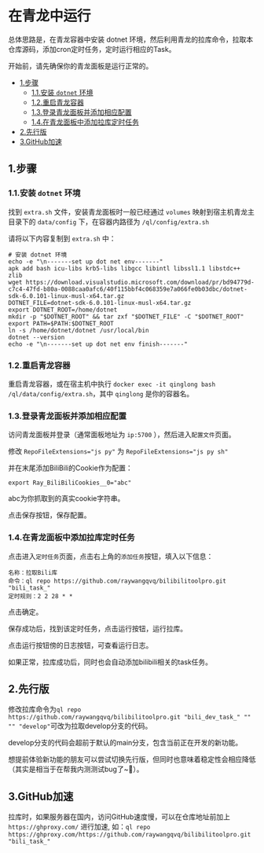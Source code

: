 # 在青龙中运行
总体思路是，在青龙容器中安装 dotnet 环境，然后利用青龙的拉库命令，拉取本仓库源码，添加cron定时任务，定时运行相应的Task。

开始前，请先确保你的青龙面板是运行正常的。

<!-- TOC depthFrom:2 -->

- [1.步骤](#1步骤)
    - [1.1.安装 `dotnet` 环境](#11安装-dotnet-环境)
    - [1.2.重启青龙容器](#12重启青龙容器)
    - [1.3.登录青龙面板并添加相应配置](#13登录青龙面板并添加相应配置)
    - [1.4.在青龙面板中添加拉库定时任务](#14在青龙面板中添加拉库定时任务)
- [2.先行版](#2先行版)
- [3.GitHub加速](#3github加速)

<!-- /TOC -->

## 1.步骤

### 1.1.安装 `dotnet` 环境
找到 `extra.sh` 文件，安装青龙面板时一般已经通过 `volumes` 映射到宿主机青龙主目录下的 `data/config` 下，在容器内路径为 `/ql/config/extra.sh`

请将以下内容复制到 `extra.sh` 中：

```
# 安装 dotnet 环境
echo -e "\n-------set up dot net env-------"
apk add bash icu-libs krb5-libs libgcc libintl libssl1.1 libstdc++ zlib
wget https://download.visualstudio.microsoft.com/download/pr/bd94779d-c7c4-47fd-b80a-0088caa0afc6/40f115bbf4c068359e7a066fe0b03dbc/dotnet-sdk-6.0.101-linux-musl-x64.tar.gz
DOTNET_FILE=dotnet-sdk-6.0.101-linux-musl-x64.tar.gz
export DOTNET_ROOT=/home/dotnet
mkdir -p "$DOTNET_ROOT" && tar zxf "$DOTNET_FILE" -C "$DOTNET_ROOT"
export PATH=$PATH:$DOTNET_ROOT
ln -s /home/dotnet/dotnet /usr/local/bin
dotnet --version
echo -e "\n-------set up dot net env finish-------"
```

### 1.2.重启青龙容器
重启青龙容器，或在宿主机中执行 `docker exec -it qinglong bash /ql/data/config/extra.sh`，其中 `qinglong` 是你的容器名。

### 1.3.登录青龙面板并添加相应配置
访问青龙面板并登录（通常面板地址为 `ip:5700` ），然后进入`配置文件`页面。

修改 `RepoFileExtensions="js py"` 为 `RepoFileExtensions="js py sh"`

并在末尾添加BiliBili的Cookie作为配置：

```
export Ray_BiliBiliCookies__0="abc"
```

abc为你抓取到的真实cookie字符串。

点击保存按钮，保存配置。

### 1.4.在青龙面板中添加拉库定时任务
点击进入`定时任务`页面，点击右上角的`添加任务`按钮，填入以下信息：

```
名称：拉取Bili库
命令：ql repo https://github.com/raywangqvq/bilibilitoolpro.git "bili_task_"
定时规则：2 2 28 * *
```

点击确定。

保存成功后，找到该定时任务，点击运行按钮，运行拉库。

点击运行按钮傍的日志按钮，可查看运行日志。

如果正常，拉库成功后，同时也会自动添加bilibili相关的task任务。

## 2.先行版
修改拉库命令为`ql repo https://github.com/raywangqvq/bilibilitoolpro.git "bili_dev_task_" "" "" "develop"`可改为拉取develop分支的代码。

develop分支的代码会超前于默认的main分支，包含当前正在开发的新功能。

想提前体验新功能的朋友可以尝试切换先行版，但同时也意味着稳定性会相应降低（其实是相当于在帮我内测测试bug了~🤨）。

## 3.GitHub加速
拉库时，如果服务器在国内，访问GitHub速度慢，可以在仓库地址前加上 `https://ghproxy.com/` 进行加速, 如：`ql repo https://ghproxy.com/https://github.com/raywangqvq/bilibilitoolpro.git "bili_task_"`
